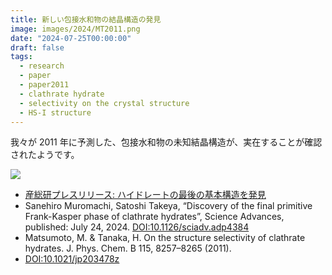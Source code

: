 ```yaml
---
title: 新しい包接水和物の結晶構造の発見
image: images/2024/MT2011.png
date: "2024-07-25T00:00:00"
draft: false
tags:
  - research
  - paper
  - paper2011
  - clathrate hydrate
  - selectivity on the crystal structure
  - HS-I structure
---
```


我々が 2011 年に予測した、包接水和物の未知結晶構造が、実在することが確認されたようです。

![](/images/2024/MT2011.png)

- [産総研プレスリリース: ハイドレートの最後の基本構造を発見](https://www.aist.go.jp/aist_j/press_release/pr2024/pr20240725/pr20240725.html)
- Sanehiro Muromachi, Satoshi Takeya, “Discovery of the final primitive Frank-Kasper phase of clathrate hydrates”, Science Advances, published: July 24, 2024.
  [DOI:10.1126/sciadv.adp4384](https://doi.org/10.1126/sciadv.adp4384)
- Matsumoto, M. & Tanaka, H. On the structure selectivity of clathrate hydrates. J. Phys. Chem. B 115, 8257–8265 (2011).
- [DOI:10.1021/jp203478z](https://doi.org/10.1021/jp203478z)
